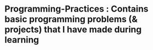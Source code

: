 # Programming-Practices :  Contains basic programming problems (& projects) that I have made during learning
